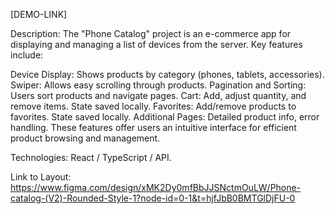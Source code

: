[DEMO-LINK]

Description:
The "Phone Catalog" project is an e-commerce app for displaying and managing a list of devices from the server. Key features include:

Device Display: Shows products by category (phones, tablets, accessories).
Swiper: Allows easy scrolling through products.
Pagination and Sorting: Users sort products and navigate pages.
Cart: Add, adjust quantity, and remove items. State saved locally.
Favorites: Add/remove products to favorites. State saved locally.
Additional Pages: Detailed product info, error handling.
These features offer users an intuitive interface for efficient product browsing and management.

Technologies:
React / TypeScript / API.

Link to Layout:
https://www.figma.com/design/xMK2Dy0mfBbJJSNctmOuLW/Phone-catalog-(V2)-Rounded-Style-1?node-id=0-1&t=hjfJbB0BMTGlDjFU-0




